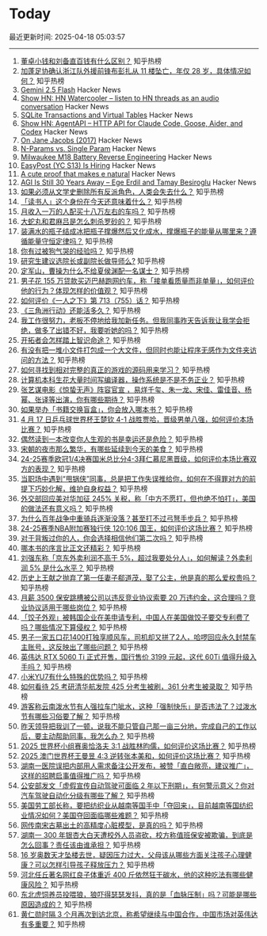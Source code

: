 # Today

最近更新时间: 2025-04-18 05:03:57

--- 
1. [董卓小钱和刘备直百钱有什么区别？](https://www.zhihu.com/question/1894338622892770393) 知乎热榜
2. [加蓬足协确认浙江队外援前锋布彭扎从 11 楼坠亡，年仅 28 岁，具体情况如何？](https://www.zhihu.com/question/1895905517232153469) 知乎热榜
3. [Gemini 2.5 Flash](https://developers.googleblog.com/en/start-building-with-gemini-25-flash/) Hacker News
4. [Show HN: HN Watercooler – listen to HN threads as an audio conversation](https://onetake-ai.github.io/hackernews-watercooler/) Hacker News
5. [SQLite Transactions and Virtual Tables](https://misfra.me/2025/sqlite-transactions-and-virtual-tables/) Hacker News
6. [Show HN: AgentAPI – HTTP API for Claude Code, Goose, Aider, and Codex](https://github.com/coder/agentapi) Hacker News
7. [On Jane Jacobs (2017)](https://salmagundi.skidmore.edu/articles/75-on-jane-jacobs) Hacker News
8. [N-Params vs. Single Param](https://www.carlos-menezes.com/single-param-functions/) Hacker News
9. [Milwaukee M18 Battery Reverse Engineering](https://quagmirerepair.com/milwaukee-m18-battery-reverse-engineering) Hacker News
10. [EasyPost (YC S13) Is Hiring](https://www.easypost.com/careers) Hacker News
11. [A cute proof that makes e natural](https://www.poshenloh.com/e/) Hacker News
12. [AGI Is Still 30 Years Away – Ege Erdil and Tamay Besiroglu](https://www.dwarkesh.com/p/ege-tamay) Hacker News
13. [如果必须从文学史删除所有反派角色，人类会失去什么？](https://www.zhihu.com/question/1893687524704085148) 知乎热榜
14. [「读书人」这个身份在今天还意味着什么？](https://www.zhihu.com/question/1894016487259333161) 知乎热榜
15. [月收入一万的人配买十八万左右的车吗？](https://www.zhihu.com/question/664294712) 知乎热榜
16. [大蛇丸和君麻吕是怎么刺杀罗砂的？](https://www.zhihu.com/question/399251463) 知乎热榜
17. [装满水的瓶子结成冰把瓶子撑爆然后又化成水，撑爆瓶子的能量从哪里来？遵循能量守恒定律吗？](https://www.zhihu.com/question/14105258432) 知乎热榜
18. [你有过被狗气哭的经验吗？](https://www.zhihu.com/question/577749948) 知乎热榜
19. [研究生建议选院长或副院长做导师么?](https://www.zhihu.com/question/1893003145753364280) 知乎热榜
20. [定军山，曹操为什么不给夏侯渊配一名谋士？](https://www.zhihu.com/question/1890396899456025699) 知乎热榜
21. [男子花 155 万贷款买迈巴赫跑网约车，称「接单看质量而非单量」，如何评价他的行为？体现怎样的价值观？](https://www.zhihu.com/question/1895820514657788118) 知乎热榜
22. [如何评价《一人之下》第 713（755）话？](https://www.zhihu.com/question/1896306864100190113) 知乎热榜
23. [《三角洲行动》还能活多久？](https://www.zhihu.com/question/1891647269226398894) 知乎热榜
24. [我工作很努力，老板不停地给我加新任务。但我同事昨天告诉我让我学会拒绝，做多了出错不好，我要听她的吗？](https://www.zhihu.com/question/1894693208174335990) 知乎热榜
25. [开拓者会怎样踏上智识命途？](https://www.zhihu.com/question/1895604488670279255) 知乎热榜
26. [有没有把一堆小文件打包成一个大文件，但同时也能让程序无感作为文件夹访问的方法？](https://www.zhihu.com/question/1890332790345666937) 知乎热榜
27. [如何寻找到相对完整的真正的游戏的源码用来学习？](https://www.zhihu.com/question/276168633) 知乎热榜
28. [计算机本科生花大量时间写编译器，操作系统是不是不务正业？](https://www.zhihu.com/question/321433640) 知乎热榜
29. [张艺谋电影《惊蛰无声》阵容官宣 ，易烊千玺、朱一龙、宋佳、雷佳音、杨幂、张译等出演，你有哪些期待？](https://www.zhihu.com/question/1895136581116990684) 知乎热榜
30. [如果举办「书籍交换盲盒」，你会放入哪本书？](https://www.zhihu.com/question/1892357909498782772) 知乎热榜
31. [4 月 17 日乒乓球世界杯王楚钦 4-1 战胜贾哈，晋级男单八强，如何评价本场比赛？](https://www.zhihu.com/question/1896295300471154363) 知乎热榜
32. [偶然读到一本改变你人生观的书是幸运还是危险？](https://www.zhihu.com/question/1894014682962032062) 知乎热榜
33. [宋朝的夜市那么繁华，有哪些延续到今天的美食？](https://www.zhihu.com/question/1891388700832805965) 知乎热榜
34. [24-25赛季欧冠1/4决赛国米总比分4-3拜仁慕尼黑晋级，如何评价本场比赛双方的表现？](https://www.zhihu.com/question/1896073217640203608) 知乎热榜
35. [当职场中遇到“甩锅侠”同事，总是把工作失误推给你，如何在不得罪对方的前提下巧妙化解，维护自身权益？](https://www.zhihu.com/question/14464524202) 知乎热榜
36. [外交部回应美对华加征 245% 关税，称「中方不愿打，但也绝不怕打」，美国的做法还有意义吗？](https://www.zhihu.com/question/1895809164938277476) 知乎热榜
37. [为什么百年战争中重骑兵逐渐没落？甚至打不过弓弩手步兵？](https://www.zhihu.com/question/1894134236706997106) 知乎热榜
38. [24-25赛季NBA附加赛独行侠 120:106 国王，如何评价这场比赛？](https://www.zhihu.com/question/1896145077350414066) 知乎热榜
39. [对于背叛过你的人，你会选择相信他们第二次吗？](https://www.zhihu.com/question/22076197) 知乎热榜
40. [哪本书的序言比正文还精彩？](https://www.zhihu.com/question/1893332452279284452) 知乎热榜
41. [刘强东称「京东外卖利润不高于 5%，超过我要处分人」，如何解读？外卖利润 5% 是什么水平？](https://www.zhihu.com/question/1895854764077601240) 知乎热榜
42. [历史上王献之抛弃了第一任妻子郗道茂，娶了公主，他是真的那么爱权贵吗？](https://www.zhihu.com/question/29151534) 知乎热榜
43. [月薪 3500 保安跳槽被公司以违反竞业协议索要 20 万违约金，这合理吗？竞业协议适用于哪些岗位？](https://www.zhihu.com/question/1895877787778274434) 知乎热榜
44. [「饺子外观」被韩国企业在美申请专利，中国人在美国做饺子要交专利费了吗？哪些情况下算侵权？](https://www.zhihu.com/question/1895756722561345169) 知乎热榜
45. [男子一家五口花1400打独享顺风车，司机却又拼了2人，哈啰回应永久封禁车主账号，这反映出了哪些问题？](https://www.zhihu.com/question/1895853364799038361) 知乎热榜
46. [英伟达 RTX 5060 Ti 正式开售，国行售价 3199 元起，这代 60Ti 值得升级入手吗？](https://www.zhihu.com/question/1896149871578281604) 知乎热榜
47. [小米YU7有什么特殊的优势吗？](https://www.zhihu.com/question/13523520987) 知乎热榜
48. [如何看待 25 考研清华航发院 425 分考生被刷，361 分考生被录取？](https://www.zhihu.com/question/1894463941209485350) 知乎热榜
49. [游客称云南泼水节有人强拉车门呲水，这种「强制快乐」是否违法了？过泼水节有哪些习俗要了解？](https://www.zhihu.com/question/1895510583782109640) 知乎热榜
50. [昨天领导把我训了一顿，说我不能只管自己那一亩三分地，完成自己的工作以后，要主动帮助同事，我怎么办？](https://www.zhihu.com/question/1894690629386224245) 知乎热榜
51. [2025 世界杯小组赛奥恰洛夫 3:1 战胜林昀儒，如何评价这场比赛？](https://www.zhihu.com/question/1895976618469597876) 知乎热榜
52. [2025 澳门世界杯王曼昱 4:3 逆转张本美和，如何评价这场比赛？](https://www.zhihu.com/question/1896282414323573472) 知乎热榜
53. [湖南一医院误把内部用人需求备注公开发布，被赞「直白敞亮，建议推广」，这样的招聘启事值得推广吗？](https://www.zhihu.com/question/1895874115145023974) 知乎热榜
54. [公安部发文「虚假宣传自动驾驶可面临 2 年以下刑期」，有何警示意义？你对汽车驾驶自动化分级有哪些了解？](https://www.zhihu.com/question/1895387599453008233) 知乎热榜
55. [美国劳工部长称，要把纺织业从越南等国手中「夺回来」，目前越南等国纺织业情况如何？美国夺回面临哪些难题？](https://www.zhihu.com/question/1895899396899582765) 知乎热榜
56. [网传南宋古墓出土的高精度心脏模型，是真的吗？](https://www.zhihu.com/question/1895760891712092018) 知乎热榜
57. [湖南一 300 年银杏大白天遭校外人员盗砍，校方称值班保安被欺骗，到底是怎么回事？责任该由谁承担？](https://www.zhihu.com/question/1895900973332918905) 知乎热榜
58. [16 岁奥数天才坠楼去世，疑因压力过大，父母该从哪些方面关注孩子心理健康？可以怎样引导孩子释放压力？](https://www.zhihu.com/question/1895545842309489219) 知乎热榜
59. [河北任丘著名网红良子体重近 400 斤依然狂干碳水，他的这种吃法有哪些健康风险？](https://www.zhihu.com/question/14564966525) 知乎热榜
60. [东北虎饲养员投喂狼，狼吓得瑟瑟发抖，真的是「血脉压制」吗？可能是哪些原因造成的？](https://www.zhihu.com/question/1893309478075590472) 知乎热榜
61. [黄仁勋时隔 3 个月再次到访北京，称希望继续与中国合作，中国市场对英伟达有多重要？](https://www.zhihu.com/question/1896218717039330737) 知乎热榜
